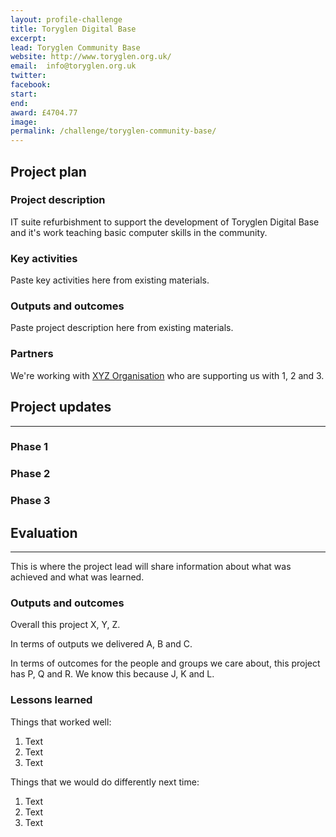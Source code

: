 ```yaml
---
layout: profile-challenge
title: Toryglen Digital Base
excerpt: 
lead: Toryglen Community Base
website: http://www.toryglen.org.uk/
email:  info@toryglen.org.uk
twitter: 
facebook: 
start: 
end: 
award: £4704.77 
image:
permalink: /challenge/toryglen-community-base/ 
---
```


## **Project plan**

### Project description

IT suite refurbishment to support the development of Toryglen Digital Base and it's work teaching basic computer skills in the community. 

### Key activities

Paste key activities here from existing materials.

### Outputs and outcomes

Paste project description here from existing materials.

### Partners

We're working with [XYZ Organisation](/charter/xyz-org/) who are supporting us with 1, 2 and 3.


## **Project updates**

---

### Phase 1


### Phase 2


### Phase 3


## **Evaluation**

---

This is where the project lead will share information about what was achieved and what was learned.

### Outputs and outcomes

Overall this project X, Y, Z.

In terms of outputs we delivered A, B and C.

In terms of outcomes for the people and groups we care about, this project has P, Q and R. We know this because J, K and L.

### Lessons learned

Things that worked well:

1. Text
2. Text
3. Text

Things that we would do differently next time:

1. Text
2. Text
3. Text
